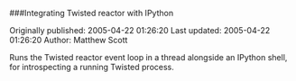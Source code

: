 ###Integrating Twisted reactor with IPython

Originally published: 2005-04-22 01:26:20
Last updated: 2005-04-22 01:26:20
Author: Matthew Scott

Runs the Twisted reactor event loop in a thread alongside an IPython shell, for introspecting a running Twisted process.